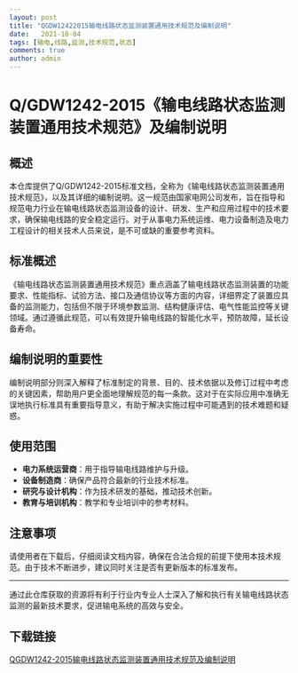 ```yaml
---
layout: post
title: "QGDW12422015输电线路状态监测装置通用技术规范及编制说明"
date:   2021-10-04
tags: [输电,线路,监测,技术规范,状态]
comments: true
author: admin
---
```

# Q/GDW1242-2015《输电线路状态监测装置通用技术规范》及编制说明

## 概述

本仓库提供了Q/GDW1242-2015标准文档，全称为《输电线路状态监测装置通用技术规范》，以及其详细的编制说明。这一规范由国家电网公司发布，旨在指导和规范电力行业在输电线路状态监测设备的设计、研发、生产和应用过程中的技术要求，确保输电线路的安全稳定运行。对于从事电力系统运维、电力设备制造及电力工程设计的相关技术人员来说，是不可或缺的重要参考资料。

## 标准概述

《输电线路状态监测装置通用技术规范》重点涵盖了输电线路状态监测装置的功能要求、性能指标、试验方法、接口及通信协议等方面的内容，详细界定了装置应具备的监测能力，包括但不限于环境参数监测、结构健康评估、电气性能监控等关键领域。通过遵循此规范，可以有效提升输电线路的智能化水平，预防故障，延长设备寿命。

## 编制说明的重要性

编制说明部分则深入解释了标准制定的背景、目的、技术依据以及修订过程中考虑的关键因素，帮助用户更全面地理解规范的每一条款。这对于在实际应用中准确无误地执行标准具有重要指导意义，有助于解决实施过程中可能遇到的技术难题和疑惑。

## 使用范围

- **电力系统运营商**：用于指导输电线路维护与升级。
- **设备制造商**：确保产品符合最新的行业技术标准。
- **研究与设计机构**：作为技术研发的基础，推动技术创新。
- **教育与培训机构**：教学和专业培训中的参考材料。

## 注意事项

请使用者在下载后，仔细阅读文档内容，确保在合法合规的前提下使用本技术规范。由于技术不断进步，建议同时关注是否有更新版本的标准发布。

---

通过此仓库获取的资源将有利于行业内专业人士深入了解和执行有关输电线路状态监测的最新技术要求，促进输电系统的高效与安全。

## 下载链接

[QGDW1242-2015输电线路状态监测装置通用技术规范及编制说明](https://pan.quark.cn/s/fb40c255c1de)